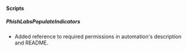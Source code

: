
#### Scripts
##### PhishLabsPopulateIndicators
- Added reference to required permissions in automation's description and README.

